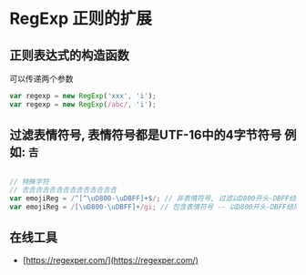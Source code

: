 # RegExp 正则的扩展

## 正则表达式的构造函数

可以传递两个参数

```javascript
var regexp = new RegExp('xxx', 'i');
var regexp = new RegExp(/abc/, 'i');
```

## 过滤表情符号, 表情符号都是UTF-16中的4字节符号 例如:  `𠮷` 

```javascript

// 特殊字符
// 𠮷𠮷𠮷𠮷𠮷𠮷𠮷𠮷𠮷𠮷𠮷𠮷𠮷𠮷
var emojiReg = /^[^\uD800-\uDBFF]+$/; // 非表情符号, 过滤以D800开头-DBFF结尾的4字节字符
var emojiReg = /[\uD800-\uDBFF]+/gi; // 包含表情符号 -- 以D800开头-DBFF结尾的4字节字符
```

## 在线工具

* [https://regexper.com/](https://regexper.com/)
